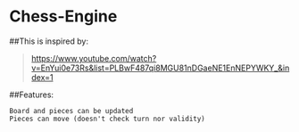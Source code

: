 # Chess-Engine

##This is inspired by:
>https://www.youtube.com/watch?v=EnYui0e73Rs&list=PLBwF487qi8MGU81nDGaeNE1EnNEPYWKY_&index=1

##Features:
<pre><code>Board and pieces can be updated   
Pieces can move (doesn't check turn nor validity)   </code></pre>
